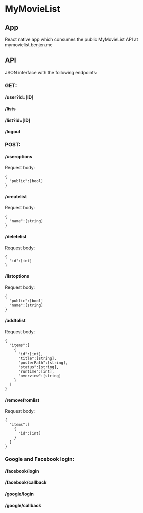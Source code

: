 # MyMovieList

## App

React native app which consumes the public MyMovieList API at mymovielist.benjen.me

## API

JSON interface with the following endpoints:

### GET:
#### /user?id=[ID]
#### /lists
#### /list?id=[ID]
#### /logout

### POST:
#### /useroptions

Request body:
```
{
  "public":[bool]
}
```
#### /createlist

Request body:
```
{
  "name":[string]
}
```
#### /deletelist

Request body:
```
{
  "id":[int]
}
```
#### /listoptions

Request body:
```
{
  "public":[bool]
  "name":[string]
}
```
#### /addtolist

Request body:
```
{
  "items":[
    {
      "id":[int],
      "title":[string],
      "posterPath":[string],
      "status":[string],
      "runtime":[int],
      "overview":[string]
    }
  ]
}
```
#### /removefromlist

Request body:
```
{
  "items":[
    {
      "id":[int]
    }
  ]
}
```

### Google and Facebook login:
#### /facebook/login
#### /facebook/callback
#### /google/login
#### /google/callback

